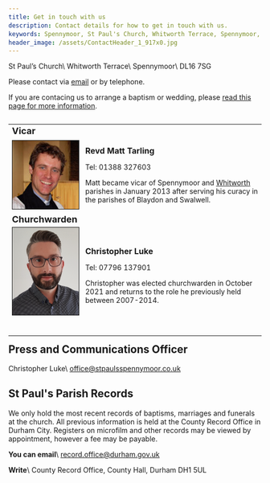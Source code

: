 ```yaml
---
title: Get in touch with us
description: Contact details for how to get in touch with us.
keywords: Spennymoor, St Paul's Church, Whitworth Terrace, Spennymoor, DL16 7SG, Contact us, find us, St Paul's Church Spennymoor, parish registers
header_image: /assets/ContactHeader_1_917x0.jpg
---
```

St Paul’s Church\\
Whitworth Terrace\\
Spennymoor\\
DL16 7SG

Please contact via [email](mailto:office@stpaulsspennymoor.co.uk) or by telephone.

If you are contacing us to arrange a baptism or wedding, please [read this page for more information](/baptisms-weddings/).

<table width="100%" align="left" cellpadding="4" cellspacing="4">
  <tbody>
    <tr>
      <td><strong style="font-size: large;">Vicar</strong></td>
      <td></td>
    </tr>
    <tr>
      <td><img src="/assets/RevdMattTarling.jpg" alt="Revd Matt Tarling" width="134" height="136" border="1" align="left"></td>
      <td><p><strong><span style="font-size: medium;">Revd Matt Tarling</span></strong></p><p>Tel: 01388 327603</p><p>Matt became vicar of Spennymoor and <a href="https://www.achurchnearyou.com/church/13568" target="_blank">Whitworth</a> parishes in January 2013 after serving his curacy in the parishes of Blaydon and Swalwell.</p></td>
    </tr>
          <td><span style="font-size: large;"><strong>Churchwarden</strong></span></td>
      <td></td>
    <tr>
    </tr>
    <tr>
      <td><img src="/assets/CL churchwarden.png" width="134" height="174" border="1" alt="<empty>"/><br><p></p></td>
      <td><p><span style="font-size: medium;"><strong>Christopher Luke</strong></span></p><p>Tel: 07796 137901</p><p>Christopher was elected churchwarden in October 2021 and returns to the role he previously held between 2007-2014.</p></td>
    </tr>
    <tr>
      <td><p></p></td>
    </tr>
  </tbody>
</table>

## Press and Communications Officer

Christopher Luke\\
office@stpaulsspennymoor.co.uk

## St Paul's Parish Records

We only hold the most recent records of baptisms, marriages and funerals at the church. All previous information is held at the County Record Office in Durham City. Registers on microfilm and other records may be viewed by appointment, however a fee may be payable.

**You can email**\\
<span class="editor_default">record.office@durham.gov.uk</span>

**Write**\\
County Record Office, County Hall, Durham DH1 5UL
